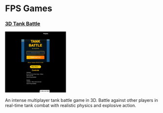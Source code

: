 # FPS Games

### [3D Tank Battle](https://3dtankbattle.com)

<img src="/games/3d-tank-battle/screenshots/3d-tank-battle-2025-03-25T02-05-02-144Z.jpg" width="200" height="200" alt="3D Tank Battle screenshot">

An intense multiplayer tank battle game in 3D. Battle against other players in real-time tank combat with realistic physics and explosive action.

